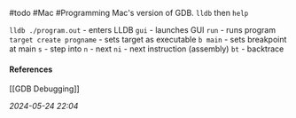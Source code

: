 #todo #Mac #Programming 
Mac's version of GDB.
`lldb` then `help`

`lldb ./program.out` - enters LLDB
`gui` - launches GUI
`run` - runs program
`target create progname` - sets target as executable
`b main` - sets breakpoint at main
`s` - step into
`n` - next
`ni` - next instruction (assembly)
`bt` - backtrace
#### References
[[GDB Debugging]]

_2024-05-24 22:04_
